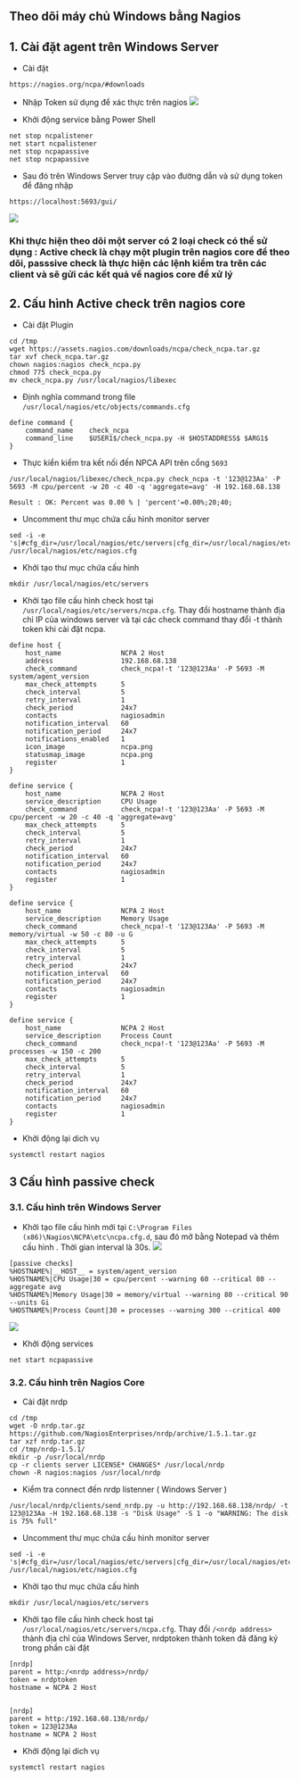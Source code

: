 

## Theo dõi máy chủ Windows bằng Nagios 

## 1. Cài đặt agent trên Windows Server 



- Cài đặt 
```
https://nagios.org/ncpa/#downloads
```

- Nhập Token sử dụng để xác thực trên nagios 
![](https://i.imgur.com/B9eb6yk.png)

- Khởi động service bằng Power Shell 
```
net stop ncpalistener
net start ncpalistener
net stop ncpapassive
net stop ncpapassive
```

- Sau đó trên Windows Server truy cập vào  đường dẫn và sử dụng token để đăng nhập 
```
https://localhost:5693/gui/
```

![](https://i.imgur.com/qT8tIND.png)


### Khi thực hiện theo dõi một server có 2 loại check có thể sử dụng : Active check là chạy một plugin trên nagios core để theo dõi, passsive check là thực hiện các lệnh kiểm tra trên các client và sẽ gửi các kết quả về nagios core  để xử lý 


## 2. Cấu hình Active check trên nagios core 

- Cài đặt Plugin 
```
cd /tmp
wget https://assets.nagios.com/downloads/ncpa/check_ncpa.tar.gz
tar xvf check_ncpa.tar.gz
chown nagios:nagios check_ncpa.py
chmod 775 check_ncpa.py
mv check_ncpa.py /usr/local/nagios/libexec
```

- Định nghĩa command trong file `/usr/local/nagios/etc/objects/commands.cfg`
```
define command {
    command_name    check_ncpa
    command_line    $USER1$/check_ncpa.py -H $HOSTADDRESS$ $ARG1$
}
```


- Thực kiển kiểm tra kết nối đến NPCA API trên cổng `5693`
```
/usr/local/nagios/libexec/check_ncpa.py check_ncpa -t '123@123Aa' -P 5693 -M cpu/percent -w 20 -c 40 -q 'aggregate=avg' -H 192.168.68.138

Result : OK: Percent was 0.00 % | 'percent'=0.00%;20;40;

```

- Uncomment thư mục chứa cấu hình monitor server 
```
sed -i -e 's|#cfg_dir=/usr/local/nagios/etc/servers|cfg_dir=/usr/local/nagios/etc/servers|' /usr/local/nagios/etc/nagios.cfg
```

- Khởi tạo thư mục chứa cấu hình 
```
mkdir /usr/local/nagios/etc/servers
```

- Khởi tạo file cấu hình check host tại `/usr/local/nagios/etc/servers/ncpa.cfg`. Thay đổi hostname thành địa chỉ IP của windows server và tại các check command thay đổi -t thành token khi cài đặt  ncpa. 
```
define host {
    host_name               NCPA 2 Host
    address                 192.168.68.138
    check_command           check_ncpa!-t '123@123Aa' -P 5693 -M system/agent_version
    max_check_attempts      5
    check_interval          5
    retry_interval          1
    check_period            24x7
    contacts                nagiosadmin
    notification_interval   60
    notification_period     24x7
    notifications_enabled   1
    icon_image              ncpa.png
    statusmap_image         ncpa.png
    register                1
}

define service {
    host_name               NCPA 2 Host
    service_description     CPU Usage
    check_command           check_ncpa!-t '123@123Aa' -P 5693 -M cpu/percent -w 20 -c 40 -q 'aggregate=avg'
    max_check_attempts      5
    check_interval          5
    retry_interval          1
    check_period            24x7
    notification_interval   60
    notification_period     24x7
    contacts                nagiosadmin
    register                1
}

define service {
    host_name               NCPA 2 Host
    service_description     Memory Usage
    check_command           check_ncpa!-t '123@123Aa' -P 5693 -M memory/virtual -w 50 -c 80 -u G
    max_check_attempts      5
    check_interval          5
    retry_interval          1
    check_period            24x7
    notification_interval   60
    notification_period     24x7
    contacts                nagiosadmin
    register                1
}

define service {
    host_name               NCPA 2 Host
    service_description     Process Count
    check_command           check_ncpa!-t '123@123Aa' -P 5693 -M processes -w 150 -c 200
    max_check_attempts      5
    check_interval          5
    retry_interval          1
    check_period            24x7
    notification_interval   60
    notification_period     24x7
    contacts                nagiosadmin
    register                1
}
```

- Khởi động lại dich vụ
```
systemctl restart nagios 
```

## 3  Cấu hình passive check 


### 3.1. Cấu hình trên Windows Server 


- Khởi tạo file cấu hình mới tại `C:\Program Files (x86)\Nagios\NCPA\etc\ncpa.cfg.d`, sau đó mở bằng Notepad và thêm cấu hình . Thời gian interval là 30s.
![](https://i.imgur.com/bGk82KV.png)
```
[passive checks]
%HOSTNAME%|__HOST__ = system/agent_version
%HOSTNAME%|CPU Usage|30 = cpu/percent --warning 60 --critical 80 --aggregate avg
%HOSTNAME%|Memory Usage|30 = memory/virtual --warning 80 --critical 90 --units Gi
%HOSTNAME%|Process Count|30 = processes --warning 300 --critical 400
```
![](https://i.imgur.com/G2u90dp.png)

- Khởi động services 
```
net start ncpapassive
```

### 3.2. Cấu hình trên Nagios Core 


- Cài đặt nrdp 
```
cd /tmp
wget -O nrdp.tar.gz https://github.com/NagiosEnterprises/nrdp/archive/1.5.1.tar.gz
tar xzf nrdp.tar.gz
cd /tmp/nrdp-1.5.1/
mkdir -p /usr/local/nrdp
cp -r clients server LICENSE* CHANGES* /usr/local/nrdp
chown -R nagios:nagios /usr/local/nrdp 
```

- Kiểm tra connect đến nrdp listenner ( Windows Server )
```
/usr/local/nrdp/clients/send_nrdp.py -u http://192.168.68.138/nrdp/ -t 123@123Aa -H 192.168.68.138 -s "Disk Usage" -S 1 -o "WARNING: The disk is 75% full"
```

- Uncomment thư mục chứa cấu hình monitor server 
```
sed -i -e 's|#cfg_dir=/usr/local/nagios/etc/servers|cfg_dir=/usr/local/nagios/etc/servers|' /usr/local/nagios/etc/nagios.cfg
```

- Khởi tạo thư mục chứa cấu hình 
```
mkdir /usr/local/nagios/etc/servers
```

- Khởi tạo file cấu hình check host tại `/usr/local/nagios/etc/servers/ncpa.cfg`. Thay đổi `/<nrdp address>` thành địa chỉ của Windows Server, nrdptoken thành token đã đăng ký trong phần cài đặt 
```
[nrdp]
parent = http:/<nrdp address>/nrdp/
token = nrdptoken
hostname = NCPA 2 Host


[nrdp]
parent = http:/192.168.68.138/nrdp/
token = 123@123Aa
hostname = NCPA 2 Host
```

- Khởi động lại dich vụ
```
systemctl restart nagios 
```